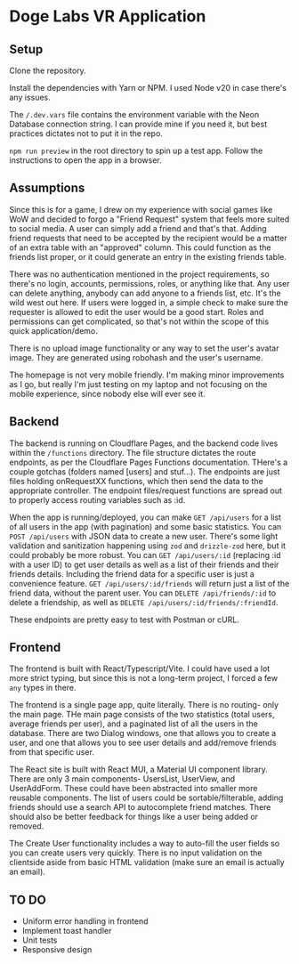 # Doge Labs VR Application

## Setup

Clone the repository.

Install the dependencies with Yarn or NPM. I used Node v20 in case there's any issues.

The `/.dev.vars` file contains the environment variable with the Neon Database connection string. I can provide mine if you need it, but best practices dictates not to put it in the repo.

`npm run preview` in the root directory to spin up a test app. Follow the instructions to open the app in a browser.

## Assumptions

Since this is for a game, I drew on my experience with social games like WoW and decided to forgo a "Friend Request" system that feels more suited to social media. A user can simply add a friend and that's that. Adding friend requests that need to be accepted by the recipient would be a matter of an extra table with an "approved" column. This could function as the friends list proper, or it could generate an entry in the existing friends table. 

There was no authentication mentioned in the project requirements, so there's no login, accounts, permissions, roles, or anything like that. Any user can delete anything, anybody can add anyone to a friends list, etc. It's the wild west out here. If users were logged in, a simple check to make sure the requester is allowed to edit the user would be a good start. Roles and permissions can get complicated, so that's not within the scope of this quick application/demo.

There is no upload image functionality or any way to set the user's avatar image. They are generated using robohash and the user's username. 

The homepage is not very mobile friendly. I'm making minor improvements as I go, but really I'm just testing on my laptop and not focusing on the mobile experience, since nobody else will ever see it.

## Backend

The backend is running on Cloudflare Pages, and the backend code lives within the `/functions` directory. The file structure dictates the route endpoints, as per the Cloudflare Pages Functions documentation. THere's a couple gotchas (folders named [users] and stuf...). The endpoints are just files holding onRequestXX functions, which then send the data to the appropriate controller. The endpoint files/request functions are spread out to properly access routing variables such as :id.

When the app is running/deployed, you can make `GET /api/users` for a list of all users in the app (with pagination) and some basic statistics. You can `POST /api/users` with JSON data to create a new user. There's some light validation and sanitization happening using `zod` and `drizzle-zod` here, but it could probably be more robust. You can `GET /api/users/:id` (replacing :id with a user ID) to get user details as well as a list of their friends and their friends details. Including the friend data for a specific user is just a convenience feature. `GET /api/users/:id/friends` will return just a list of the friend data, without the parent user. You can `DELETE /api/friends/:id` to delete a friendship, as well as `DELETE /api/users/:id/friends/:friendId`.

These endpoints are pretty easy to test with Postman or cURL.

## Frontend

The frontend is built with React/Typescript/Vite. I could have used a lot more strict typing, but since this is not a long-term project, I forced a few `any` types in there.

The frontend is a single page app, quite literally. There is no routing- only the main page. THe main page consists of the two statistics (total users, average friends per user), and a paginated list of all the users in the database. There are two Dialog windows, one that allows you to create a user, and one that allows you to see user details and add/remove friends from that specific user. 

The React site is built with React MUI, a Material UI component library. There are only 3 main components- UsersList, UserView, and UserAddForm. These could have been abstracted into smaller more reusable components. The list of users could be sortable/filterable, adding friends should use a search API to autocomplete friend matches. There should also be better feedback for things like a user being added or removed. 

The Create User functionality includes a way to auto-fill the user fields so you can create users very quickly. There is no input validation on the clientside aside from basic HTML validation (make sure an email is actually an email).

## TO DO
- Uniform error handling in frontend
- Implement toast handler
- Unit tests
- Responsive design

